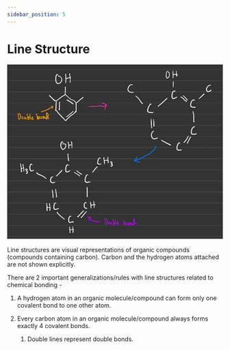 ```yaml
---
sidebar_position: 5
---
```


# Line Structure

![](/img/line-structure.jpg)

Line structures are visual representations of organic compounds (compounds containing carbon). Carbon and the hydrogen atoms attached are not shown explicitly.

There are 2 important generalizations/rules with line structures related to chemical bonding -

1. A hydrogen atom in an organic molecule/compound can form only one covalent bond to one other atom.

1. Every carbon atom in an organic molecule/compound always forms exactly 4 covalent bonds.
    1. Double lines represent double bonds.